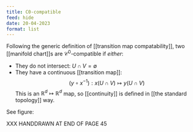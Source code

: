 ```yaml
---
title: C0-compatible
feed: hide
date: 20-04-2023
format: list
---
```



Following the generic definition of [[transition map compatability]], two [[manifold chart]]s are $\mathcal C^0$-compatible if *either*:

- They do not intersect: $U\cap V = \emptyset$
- They have a continuous [[transition map]]: $$(y\circ x^{-1}): x(U\cap V)\mapsto y(U\cap V)$$
This is an $\mathbb R^d\mapsto\mathbb R^d$ map, so [[continuity]] is defined in [[the standard topology]] way.

See figure:

XXX HANDDRAWN AT END OF PAGE 45
